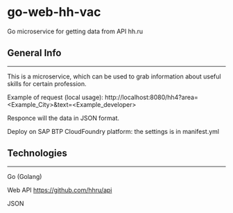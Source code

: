 # go-web-hh-vac
Go microservice for getting data from API hh.ru

## General Info
***
This is a microservice, which can be used to grab information
about useful skills for certain profession.

Example of request (local usage):
http://localhost:8080/hh4?area=<Example_City>&text=<Example_developer>

Responce will the data in JSON format.

Deploy on SAP BTP CloudFoundry platform: the settings is in manifest.yml
## Technologies
***
Go (Golang)

Web API https://github.com/hhru/api

JSON
